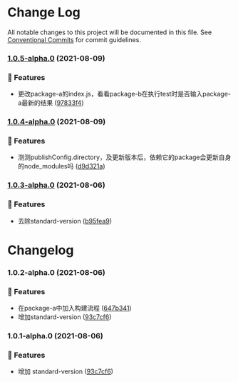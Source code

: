 # Change Log

All notable changes to this project will be documented in this file.
See [Conventional Commits](https://conventionalcommits.org) for commit guidelines.

### [1.0.5-alpha.0](https://github.com/zqinmiao/lerna-example/compare/@buibis/package-a@1.0.4-alpha.0...@buibis/package-a@1.0.5-alpha.0) (2021-08-09)


### 🎸 Features

* 更改package-a的index.js，看看package-b在执行test时是否输入package-a最新的结果 ([97833f4](https://github.com/zqinmiao/lerna-example/commit/97833f4e021c9871687648a53ea996ea35b5305c))



### [1.0.4-alpha.0](https://github.com/zqinmiao/lerna-example/compare/@buibis/package-a@1.0.3-alpha.0...@buibis/package-a@1.0.4-alpha.0) (2021-08-09)


### 🎸 Features

* 测测publishConfig.directory，及更新版本后，依赖它的package会更新自身的node_modules吗 ([d9d321a](https://github.com/zqinmiao/lerna-example/commit/d9d321a678a288003183c3ffbb2bb463b87c5f5e))



### [1.0.3-alpha.0](https://github.com/zqinmiao/lerna-example/compare/@buibis/package-a@1.0.2-alpha.0...@buibis/package-a@1.0.3-alpha.0) (2021-08-06)


### 🎸 Features

* 去除standard-version ([b95fea9](https://github.com/zqinmiao/lerna-example/commit/b95fea916196ba4ad9fff3d27f3c2f3d534fac36))



# Changelog
### 1.0.2-alpha.0 (2021-08-06)


### 🎸 Features

* 在package-a中加入构建流程 ([647b341](https://github.com/zqinmiao/lerna-example/commit/647b3414b76b7f766b7786f9c037eb7b3f858fbf))
* 增加standard-version ([93c7cf6](https://github.com/zqinmiao/lerna-example/commit/93c7cf623209dcdfaccb70fd818148dfcc0cad35))

### 1.0.1-alpha.0 (2021-08-06)

### 🎸 Features

- 增加 standard-version ([93c7cf6](https://github.com/zqinmiao/lerna-example/commit/93c7cf623209dcdfaccb70fd818148dfcc0cad35))
